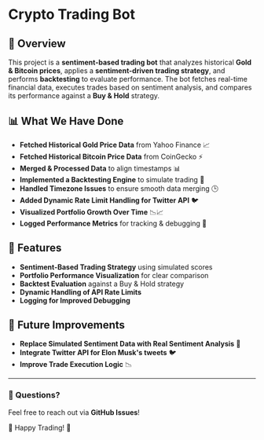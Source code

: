 # Crypto Trading Bot

## 📌 Overview
This project is a **sentiment-based trading bot** that analyzes historical **Gold & Bitcoin prices**, applies a **sentiment-driven trading strategy**, and performs **backtesting** to evaluate performance. The bot fetches real-time financial data, executes trades based on sentiment analysis, and compares its performance against a **Buy & Hold** strategy.

## 📊 What We Have Done
- **Fetched Historical Gold Price Data** from Yahoo Finance 📈
- **Fetched Historical Bitcoin Price Data** from CoinGecko ⚡
- **Merged & Processed Data** to align timestamps 📊
- **Implemented a Backtesting Engine** to simulate trading 🔄
- **Handled Timezone Issues** to ensure smooth data merging 🕒
- **Added Dynamic Rate Limit Handling for Twitter API** 🐦
- **Visualized Portfolio Growth Over Time** 📉📈
- **Logged Performance Metrics** for tracking & debugging 📝

## 🔧 Features
- **Sentiment-Based Trading Strategy** using simulated scores
- **Portfolio Performance Visualization** for clear comparison
- **Backtest Evaluation** against a Buy & Hold strategy
- **Dynamic Handling of API Rate Limits**
- **Logging for Improved Debugging**


## 🔮 Future Improvements
- **Replace Simulated Sentiment Data with Real Sentiment Analysis** 🧠
- **Integrate Twitter API for Elon Musk's tweets** 🐦
- **Improve Trade Execution Logic** 📉

---
### 📩 Questions?
Feel free to reach out via **GitHub Issues**!

🚀 Happy Trading! 🎯
